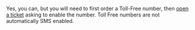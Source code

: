 Yes, you can, but you will need to first order a Toll-Free number, then <a href="https://catapult.inetwork.com/pages/support/">open a ticket</a> asking to enable the number. Toll Free numbers are not automatically SMS enabled.